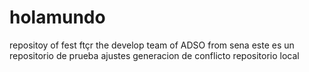 # holamundo
repositoy of fest ftçr the develop team of ADSO from sena 
este es un repositorio de prueba 
ajustes generacion de conflicto repositorio local 